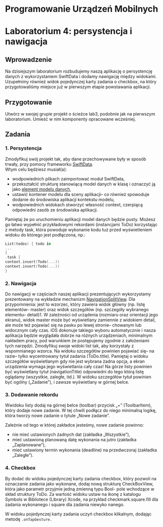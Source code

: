 # Programowanie Urządzeń Mobilnych

# Laboratorium 4: persystencja i nawigacja
## Wprowadzenie
Na dzisiejszym laboratorium rozbudujemy naszą aplikację o persystencję danych z
 wykorzystaniem SwiftData i dodamy nawigację między widokami. Uzupełnimy również
 widok pojedynczej karty zadania o checkbox, na który przygotowaliśmy miejsce już w
 pierwszym etapie powstawania aplikacji.

## Przygotowanie
Utwórz w swojej grupie projekt o ścieżce lab3, podobnie jak na pierwszym laboratorium.
 Umieść w nim komponenty opracowane wcześniej.


 ## Zadania
 ### 1. Persystencja
 Zmodyfikuj swój projekt tak, aby dane przechowywane były w sposób trwały, przy
 pomocy frameworku [SwiftData](https://developer.apple.com/documentation/swiftdata).  
 Wtym celu będziesz musiał(a):
 - wodpowiednich plikach zaimportować moduł SwiftData,
 - przekształcić strukturę stanowiącą model danych w klasę i oznaczyć ją jako [element
 modelu danych](https://developer.apple.com/documentation/swiftdata/model()),
 - ustawić kontener modelu dla sceny aplikacji– co również spowoduje dodanie do
 środowiska aplikacji kontekstu modelu,
 - wodpowiednich widokach stworzyć własność context, czerpiącą odpowiedni zasób
 ze środowiska aplikacji.


 Pamiętaj że po uruchomieniu aplikacji model danych będzie pusty. Możesz go łatwo
 wypełnić przykładowymi rekordami (instancjami ToDo) korzystając z metody task, która
 powoduje wykonanie kodu tuż przed wyświetleniem widoku do którego jest podłączona,
 np.:
 ```swift
 List(todos) { todo in
 ...
 }
 .task {
 context.insert(Todo(...))
 context.insert(Todo(...))
 }
 ```

### 2. Nawigacja
 Do nawigacji w częściach naszej aplikacji prezentujących wykorzystamy prezentowany
 na wykładzie mechanizm [NavigationSplitView](https://developer.apple.com/documentation/swiftui/navigationsplitview). Dla przypomnienia: jest to wzorzec,
 który zawiera widok główny (np. listę elementów– master) oraz widok szczegółów (np.
 szczegóły wybranego elementu– detail)1. W zależności od urządenia (rozmiaru oraz
 orientacji jego ekranu), widok master może być wyświetlany zamiennie z widokiem detail,
 ale może też pojawiać się na pasku po lewej stronie– chowanym lub widocznym cały czas.
 iOS dokonuje takiego wyboru automatycznie i nasza aplikacja będzie wyglądała dobrze
 na różnych urządzeniach, minimalnym nakładem pracy, pod warunkiem że postępujemy
 zgodnie z założeniami tych narzędzi.
 Zmodyfikuj swoje widoki list tak, aby korzystały z wspomnianego wzorca. Na widoku
 szczegółów powinien pojawiać się– na razie– tylko wycentrowany tytuł zadania
 (ToDo.title). Pamiętaj o widoku szczegółów wyświetlanym gdy nie jest wybrana żadna
 opcja, a ekran urządzenia wymaga jego wyświetlania cały czas!
 Na górze listy powinien być wyświetlany tytuł (navigationTitle) odpowiedni do tego
 którą listę oglądamy (wszystkie, zaległe, itd.). W widoku szczegółów tytuł powinien być
 ogólny („Zadanie”), i zawsze wyświetlany w górnej belce.

 ### 3. Dodawanie rekordu
Wwidoku listy dodaj na górnej belce (toolbar) przycisk „+” (ToolbarItem), który
 dodaje nowe zadanie. W tej chwili podłącz do niego minimalną logikę, która tworzy nowe
 zadanie o tytule „Nowe zadanie”.


 Zależnie od tego w której zakładce jesteśmy, nowe zadanie powinno:
 - nie mieć ustawionych żadnych dat (zakładka „Wszystkie”),
- mieć ustawioną planowaną datę wykonania na jutro (zakładka „Zaplanowane”),
 - mieć ustawiony termin wykonania (deadline) na przedwczoraj (zakładka „Zaległe”).


### 4. Checkbox
By dodać do widoku pojedynczej karty zadania checkbox, który pozwoli na oznaczanie
 zadania jako wykonane, dodaj nową strukturę CheckBoxView, która jako parametr
 przyjmie jedną zmienną typu Bool- pole wchodzące w skład struktury ToDo. Za
wartość widoku ustaw na ikonę z katalogu Symbols w Bibliotece (Library) Xcode, na
 przykład checkmark.square.fill dla zadania wykonanego i square dla zadania niewyko
nanego.

 W widoku pojedynczej karty zadania uczyń checkbox klikalnym, dodając metodę
 `.onTapGesture.`